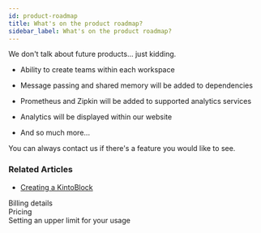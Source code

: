 ```yaml
---
id: product-roadmap
title: What's on the product roadmap?
sidebar_label: What's on the product roadmap?
---
```


We don't talk about future products... just kidding.

*  Ability to create teams within each workspace

*  Message passing and shared memory will be added to dependencies

*  Prometheus and Zipkin will be added to supported analytics services

*  Analytics will be displayed within our website

*  And so much more...

You can always contact us if there's a feature you would like to see.

### Related Articles

* [Creating a KintoBlock](creating-a-kintoblock.md)

Billing details  
Pricing  
Setting an upper limit for your usage
